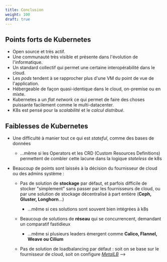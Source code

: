 ```yaml
---
title: Conclusion
weight: 100
draft: true
---
```



<!-- ## TODO: parler de ce que devrait fait une CD de Gitlab : se connecter à un bastion, git pull, puis kubectl apply -->

<!-- A supprimer de l'intro si ici -->
## Points forts de Kubernetes

- Open source et très actif.
- Une communauté très visible et présente dans l'évolution de l'informatique.
- Un standard collectif qui permet une certaine interopérabilité dans le cloud.
- Les _pods_ tendent à se rapprocher plus d'une VM du point de vue de l'application.
- Hébergeable de façon quasi-identique dans le cloud, on-premise ou en mixte.
- Kubernetes a un _flat network_ ce qui permet de faire des choses puissante facilement comme le multi-datacenter.
- K8s est pensé pour la _scalabilité_ et le _calcul distribué_.


## Faiblesses de Kubernetes


- Une difficulté à manier tout ce qui est *stateful*, comme des bases de données
  - …même si les Operators et les CRD (Custom Resources Definitions) permettent de combler cette lacune dans la logique *stateless* de k8s


- Beaucoup de points sont laissés à la décision du fournisseur de cloud ou des admins système :

  - Pas de solution de **stockage** par défaut, et parfois difficile de stocker "simplement" sans passer par les fournisseurs de cloud, ou par une solution de stockage décentralisé à part entière (**Ceph, Gluster, Longhorn**...)
    - …même si ces solutions sont souvent bien intégrées à k8s

  - Beaucoup de solutions de **réseau** qui se concurrencent, demandant un comparatif fastidieux
    - …même si plusieurs leaders émergent comme **Calico, Flannel, Weave ou Cilium**

  - Pas de solution de loadbalancing par défaut : soit on se base sur le fournisseur de cloud, soit on configure [*MetalLB*](https://metallb.universe.tf/) -->

  <!-- - Pas de solution de **reverse proxy (ingress)** standard
    - …même si l'ingress **Nginx** est très utilisé et plus ou moins officiel et que **Traefik** est optimisé pour k8s

